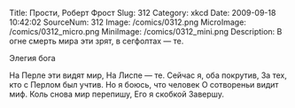 Title: Прости, Роберт Фрост 
Slug: 312 
Category: xkcd 
Date: 2009-09-18 10:42:02 
SourceNum: 312 
Image: /comics/0312.png 
MicroImage: /comics/0312_micro.png 
MiniImage: /comics/0312_mini.png 
Description: В огне смерть мира эти зрят, в сегфолтах — те. 

Элегия бога

На Перле эти видят мир,
На Лиспе — те.
Сейчас я, оба покрутив,
За тех, кто с Перлом был учтив.
Но я боюсь, что человек
О сотвореньи видит миф.
Коль снова мир перепишу,
Его я скобкой
Завершу.
